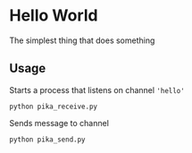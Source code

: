 # Hello World

The simplest thing that does something

## Usage

Starts a process that listens on channel `'hello'`

```
python pika_receive.py
```

Sends message to channel

```
python pika_send.py
```

